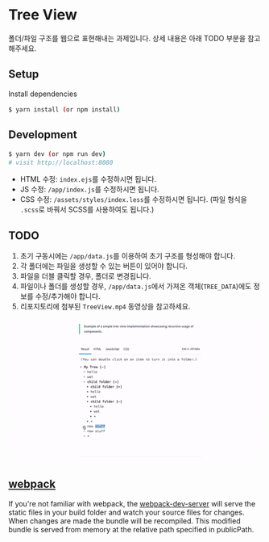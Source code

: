 # Tree View

폴더/파일 구조를 웹으로 표현해내는 과제입니다. 상세 내용은 아래 TODO 부분을 참고해주세요.

## Setup

Install dependencies

```sh
$ yarn install (or npm install)
```

## Development

```sh
$ yarn dev (or npm run dev)
# visit http://localhost:8080
```

- HTML 수정: `index.ejs`를 수정하시면 됩니다.
- JS 수정: `/app/index.js`를 수정하시면 됩니다.
- CSS 수정: `/assets/styles/index.less`를 수정하시면 됩니다. (파일 형식을 `.scss`로 바꿔서 SCSS를 사용하여도 됩니다.)

## TODO

1. 초기 구동시에는 `/app/data.js`를 이용하여 초기 구조를 형성해야 합니다.
2. 각 폴더에는 파일을 생성할 수 있는 버튼이 있어야 합니다.
3. 파일을 더블 클릭할 경우, 폴더로 변경됩니다.
4. 파일이나 폴더를 생성할 경우, `/app/data.js`에서 가져온 객체(`TREE_DATA`)에도 정보를 수정/추가해야 합니다.
5. 리포지토리에 첨부된 `TreeView.mp4` 동영상을 참고하세요.

![Tree View](/tree-view.gif)

## [webpack](https://webpack.js.org/)
If you're not familiar with webpack, the [webpack-dev-server](https://webpack.js.org/configuration/dev-server/) will serve the static files in your build folder and watch your source files for changes.
When changes are made the bundle will be recompiled. This modified bundle is served from memory at the relative path specified in publicPath.
